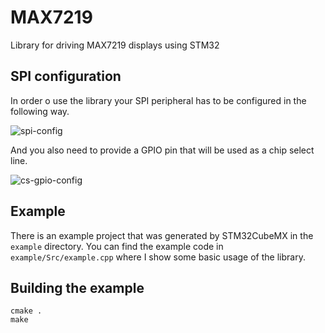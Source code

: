 # MAX7219
Library for driving MAX7219 displays using STM32

## SPI configuration
In order o use the library your SPI peripheral has to be configured in the following way.

![spi-config](https://raw.githubusercontent.com/petoknm/MAX7219/master/images/spi-config.png "SPI configuration")

And you also need to provide a GPIO pin that will be used as a chip select line.

![cs-gpio-config](https://raw.githubusercontent.com/petoknm/MAX7219/master/images/cs-gpio-config.png "CS GPIO configuration")

## Example
There is an example project that was generated by STM32CubeMX in the `example` directory.
You can find the example code in `example/Src/example.cpp` where I show some basic usage of the library.

## Building the example
```shell
cmake .
make
```
